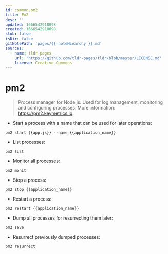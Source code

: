 ```yaml
---
id: common.pm2
title: Pm2
desc: ''
updated: 1666542918098
created: 1666542918098
stub: false
isDir: false
gitNotePath: 'pages/{{ noteHiearchy }}.md'
sources:
  - name: tldr-pages
    url: 'https://github.com/tldr-pages/tldr/blob/master/LICENSE.md'
    license: Creative Commons
---
```

# pm2

> Process manager for Node.js.
> Used for log management, monitoring and configuring processes.
> More information: <https://pm2.keymetrics.io>.

- Start a process with a name that can be used for later operations:

`pm2 start {{app.js}} --name {{application_name}}`

- List processes:

`pm2 list`

- Monitor all processes:

`pm2 monit`

- Stop a process:

`pm2 stop {{application_name}}`

- Restart a process:

`pm2 restart {{application_name}}`

- Dump all processes for resurrecting them later:

`pm2 save`

- Resurrect previously dumped processes:

`pm2 resurrect`

